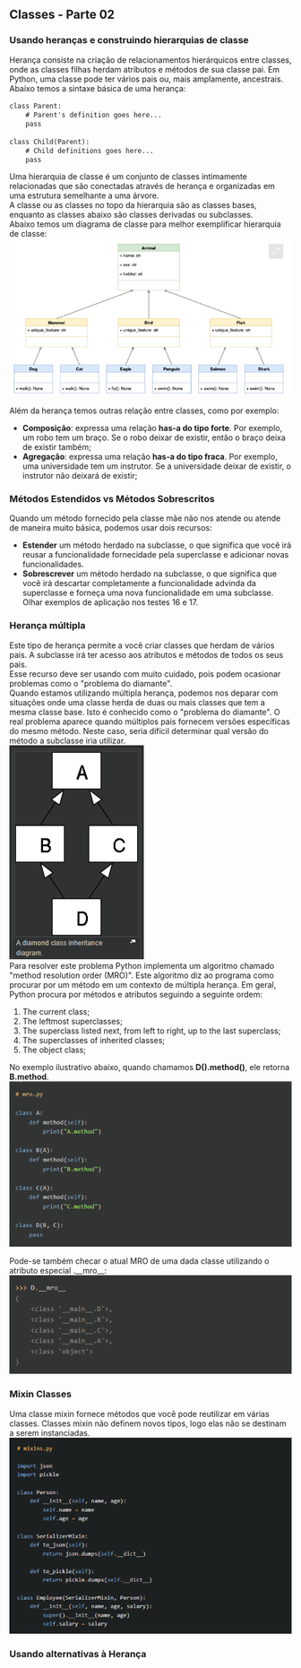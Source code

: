 ## Classes - Parte 02
### Usando heranças e construindo hierarquias de classe
Herança consiste na criação de relacionamentos hierárquicos entre classes, onde as classes filhas herdam atributos e métodos de sua classe pai. Em Python, uma classe pode ter vários pais ou, mais amplamente, ancestrais.  
Abaixo temos a sintaxe básica de uma herança:

    class Parent:
        # Parent's definition goes here...
        pass

    class Child(Parent):
        # Child definitions goes here...
        pass

Uma hierarquia de classe é um conjunto de classes intimamente relacionadas que são conectadas através de herança e organizadas em uma estrutura semelhante a uma árvore.  
A classe ou as classes no topo da hierarquia são as classes bases, enquanto as classes abaixo são classes derivadas ou subclasses.  
Abaixo temos um diagrama de classe para melhor exemplificar hierarquia de classe:
![Hierarquia de Classe](/teoria/image/hierarquia_de_classes.png)

Além da herança temos outras relação entre classes, como por exemplo:
- **Composição**: expressa uma relação **has-a do tipo forte**. Por exemplo, um robo tem um braço. Se o robo deixar de existir, então o braço deixa de existir também;
- **Agregação**: expressa uma relação **has-a do tipo fraca**. Por exemplo, uma universidade tem um instrutor. Se a universidade deixar de existir, o instrutor não deixará de existir;

### Métodos Estendidos vs Métodos Sobrescritos
Quando um método fornecido pela classe mãe não nos atende ou atende de maneira muito básica, podemos usar dois recursos:
- **Estender** um método herdado na subclasse, o que significa que você irá reusar a funcionalidade fornecidade pela superclasse e adicionar novas funcionalidades.
- **Sobrescrever** um método herdado na subclasse, o que significa que você irá descartar completamente a funcionalidade advinda da superclasse e forneça uma nova funcionalidade em uma subclasse.  
Olhar exemplos de aplicação nos testes 16 e 17.

### Herança múltipla
Este tipo de herança permite a você criar classes que herdam de vários pais. A subclasse irá ter acesso aos atributos e métodos de todos os seus pais.  
Esse recurso deve ser usando com muito cuidado, pois podem ocasionar problemas como o "problema do diamante".  
Quando estamos utilizando múltipla herança, podemos nos deparar com situações onde uma classe herda de duas ou mais classes que tem a mesma classe base. Isto é conhecido como o "problema do diamante". O real problema aparece quando múltiplos pais fornecem versões específicas do mesmo método. Neste caso, seria difícil determinar qual versão do método a subclasse iria utilizar.  
![mro](/teoria/image/mro.png)  
Para resolver este problema Python implementa um algoritmo chamado "method resolution order (MRO)". Este algoritmo diz ao programa como procurar por um método em um contexto de múltipla herança. Em geral, Python procura por métodos e atributos seguindo a seguinte ordem:  

1. The current class;
1. The leftmost superclasses;
1. The superclass listed next, from left to right, up to the last superclass;
1. The superclasses of inherited classes;
1. The object class;  

No exemplo ilustrativo abaixo, quando chamamos **D().method()**, ele retorna **B.method**.  
![mro_1](/teoria/image/mro_1.png)

Pode-se também checar o atual MRO de uma dada classe utilizando o atributo especial .\_\_mro__:
![mro_2](/teoria//image/mro_2.png)  

### Mixin Classes
Uma classe mixin fornece métodos que você pode reutilizar em várias classes. Classes mixin não definem novos tipos, logo elas não
se destinam a serem instanciadas.  
![mixin](/teoria/image/mixin.png)  

### Usando alternativas à Herança